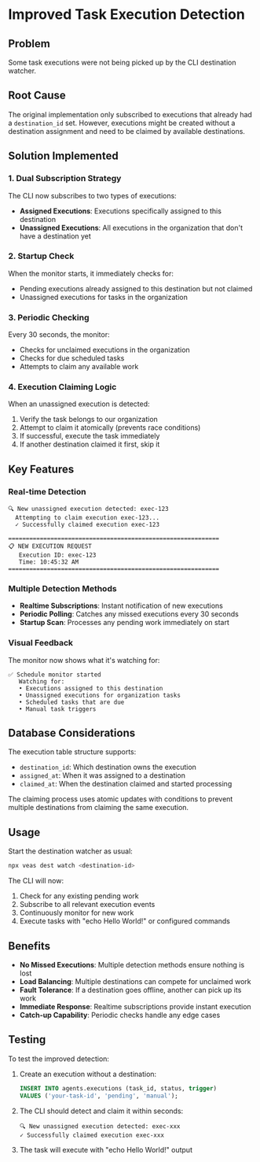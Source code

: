 # Improved Task Execution Detection

## Problem
Some task executions were not being picked up by the CLI destination watcher.

## Root Cause
The original implementation only subscribed to executions that already had a `destination_id` set. However, executions might be created without a destination assignment and need to be claimed by available destinations.

## Solution Implemented

### 1. **Dual Subscription Strategy**
The CLI now subscribes to two types of executions:

- **Assigned Executions**: Executions specifically assigned to this destination
- **Unassigned Executions**: All executions in the organization that don't have a destination yet

### 2. **Startup Check**
When the monitor starts, it immediately checks for:
- Pending executions already assigned to this destination but not claimed
- Unassigned executions for tasks in the organization

### 3. **Periodic Checking**
Every 30 seconds, the monitor:
- Checks for unclaimed executions in the organization
- Checks for due scheduled tasks
- Attempts to claim any available work

### 4. **Execution Claiming Logic**
When an unassigned execution is detected:
1. Verify the task belongs to our organization
2. Attempt to claim it atomically (prevents race conditions)
3. If successful, execute the task immediately
4. If another destination claimed it first, skip it

## Key Features

### Real-time Detection
```
🔍 New unassigned execution detected: exec-123
  Attempting to claim execution exec-123...
  ✓ Successfully claimed execution exec-123

============================================================
📋 NEW EXECUTION REQUEST
   Execution ID: exec-123
   Time: 10:45:32 AM
============================================================
```

### Multiple Detection Methods
- **Realtime Subscriptions**: Instant notification of new executions
- **Periodic Polling**: Catches any missed executions every 30 seconds
- **Startup Scan**: Processes any pending work immediately on start

### Visual Feedback
The monitor now shows what it's watching for:
```
✅ Schedule monitor started
   Watching for:
   • Executions assigned to this destination
   • Unassigned executions for organization tasks
   • Scheduled tasks that are due
   • Manual task triggers
```

## Database Considerations

The execution table structure supports:
- `destination_id`: Which destination owns the execution
- `assigned_at`: When it was assigned to a destination
- `claimed_at`: When the destination claimed and started processing

The claiming process uses atomic updates with conditions to prevent multiple destinations from claiming the same execution.

## Usage

Start the destination watcher as usual:
```bash
npx veas dest watch <destination-id>
```

The CLI will now:
1. Check for any existing pending work
2. Subscribe to all relevant execution events
3. Continuously monitor for new work
4. Execute tasks with "echo Hello World!" or configured commands

## Benefits

- **No Missed Executions**: Multiple detection methods ensure nothing is lost
- **Load Balancing**: Multiple destinations can compete for unclaimed work
- **Fault Tolerance**: If a destination goes offline, another can pick up its work
- **Immediate Response**: Realtime subscriptions provide instant execution
- **Catch-up Capability**: Periodic checks handle any edge cases

## Testing

To test the improved detection:

1. Create an execution without a destination:
   ```sql
   INSERT INTO agents.executions (task_id, status, trigger)
   VALUES ('your-task-id', 'pending', 'manual');
   ```

2. The CLI should detect and claim it within seconds:
   ```
   🔍 New unassigned execution detected: exec-xxx
   ✓ Successfully claimed execution exec-xxx
   ```

3. The task will execute with "echo Hello World!" output